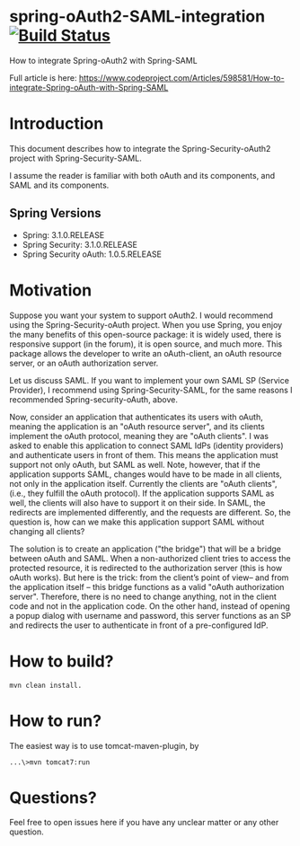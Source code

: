 # spring-oAuth2-SAML-integration [![Build Status](https://travis-ci.org/OhadR/spring-oAuth2-SAML-integration.svg?branch=master)](https://travis-ci.org/OhadR/spring-oAuth2-SAML-integration)   

How to integrate Spring-oAuth2 with Spring-SAML

Full article is here:
https://www.codeproject.com/Articles/598581/How-to-integrate-Spring-oAuth-with-Spring-SAML


# Introduction 
This document describes how to integrate the Spring-Security-oAuth2 project with Spring-Security-SAML.

I assume the reader is familiar with both oAuth and its components, and SAML and its components.

## Spring Versions

* Spring: 3.1.0.RELEASE
* Spring Security: 3.1.0.RELEASE
* Spring Security oAuth: 1.0.5.RELEASE

# Motivation

Suppose you want your system to support oAuth2.  I would recommend using the Spring-Security-oAuth project. When you use Spring, you enjoy the many benefits of this open-source package: it is widely used, there is responsive support (in the forum), it is open source, and much more. This package allows the developer to write an oAuth-client, an oAuth resource server, or an oAuth authorization server.

Let us discuss SAML.  If you want to implement your own SAML SP (Service Provider), I recommend using Spring-Security-SAML, for the same reasons I recommended Spring-security-oAuth, above.

Now, consider an application that authenticates its users with oAuth, meaning the application is an "oAuth resource server", and its clients implement the oAuth protocol, meaning they are "oAuth clients".  I was asked to enable this application to connect SAML IdPs (identity providers) and authenticate users in front of them. This means the application must support not only oAuth, but SAML as well. Note, however, that if the application supports SAML, changes would have to be made in all clients, not only in the application itself. Currently the clients are "oAuth clients", (i.e., they fulfill the oAuth protocol). If the application supports SAML as well, the clients will also have to support it on their side. In SAML, the redirects are implemented differently, and the requests are different. So, the question is, how can we make this application support SAML without changing all clients?

The solution is to create an application ("the bridge") that will be a bridge between oAuth and SAML. When a non-authorized client tries to access the protected resource, it is redirected to the authorization server (this is how oAuth works). But here is the trick: from the client’s point of view– and from the application itself – this bridge functions as a valid "oAuth authorization server". Therefore, there is no need to change anything, not in the client code and not in the application code. On the other hand, instead of opening a popup dialog with username and password, this server functions as an SP and redirects the user to authenticate in front of a pre-configured IdP. 

# How to build? #

	mvn clean install.

# How to run? #

The easiest way is to use tomcat-maven-plugin, by 
    
	...\>mvn tomcat7:run

# Questions?

Feel free to open issues here if you have any unclear matter or any other question.